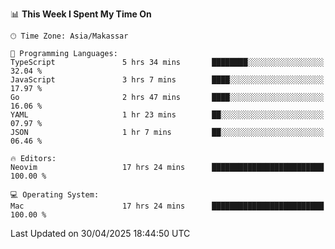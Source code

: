 <!--START_SECTION:waka-->
📊 **This Week I Spent My Time On** 

```text
🕑︎ Time Zone: Asia/Makassar

💬 Programming Languages: 
TypeScript               5 hrs 34 mins       ████████░░░░░░░░░░░░░░░░░   32.04 % 
JavaScript               3 hrs 7 mins        ████░░░░░░░░░░░░░░░░░░░░░   17.97 % 
Go                       2 hrs 47 mins       ████░░░░░░░░░░░░░░░░░░░░░   16.06 % 
YAML                     1 hr 23 mins        ██░░░░░░░░░░░░░░░░░░░░░░░   07.97 % 
JSON                     1 hr 7 mins         ██░░░░░░░░░░░░░░░░░░░░░░░   06.46 % 

🔥 Editors: 
Neovim                   17 hrs 24 mins      █████████████████████████   100.00 % 

💻 Operating System: 
Mac                      17 hrs 24 mins      █████████████████████████   100.00 % 
```


 Last Updated on 30/04/2025 18:44:50 UTC
<!--END_SECTION:waka-->
